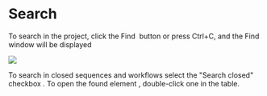 # Search

To search in the project, click the Find <img src="../.gitbook/assets/кнопка Найти.png" alt="" data-size="line"> button or press Ctrl+C, and the Find window will be displayed

![](../.gitbook/assets/search.png)

To search in closed sequences and workflows select the "Search closed" checkbox . To open the found element , double-click one in the table.
